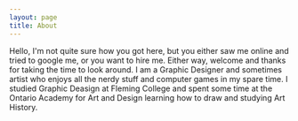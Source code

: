 ```yaml
---
layout: page
title: About
---
```


<p class="message">
  Hello, I'm not quite sure how you got here, but you either saw me online and tried to google me, or you want to hire me. Either way, welcome and thanks for taking the time to look around. I am a Graphic Designer and sometimes artist who enjoys all the nerdy stuff and computer games in my spare time. I studied Graphic Deasign at Fleming College and spent some time at the Ontario Academy for Art and Design learning how to draw and studying Art History.
</p>

